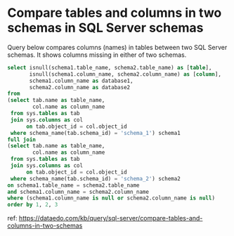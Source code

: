 # Compare tables and columns in two schemas in SQL Server schemas

Query below compares columns (names) in tables between two SQL Server schemas. It shows columns missing in either of two schemas.

``` sql
select isnull(schema1.table_name, schema2.table_name) as [table],
       isnull(schema1.column_name, schema2.column_name) as [column],
       schema1.column_name as database1,
       schema2.column_name as database2
from
(select tab.name as table_name, 
        col.name as column_name
 from sys.tables as tab
 join sys.columns as col
      on tab.object_id = col.object_id
 where schema_name(tab.schema_id) = 'schema_1') schema1
full join
(select tab.name as table_name, 
        col.name as column_name
 from sys.tables as tab
 join sys.columns as col
      on tab.object_id = col.object_id
 where schema_name(tab.schema_id) = 'schema_2') schema2
on schema1.table_name = schema2.table_name
and schema1.column_name = schema2.column_name
where (schema1.column_name is null or schema2.column_name is null)
order by 1, 2, 3
```

ref: https://dataedo.com/kb/query/sql-server/compare-tables-and-columns-in-two-schemas